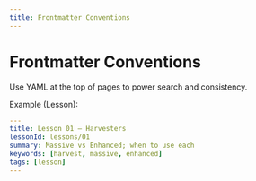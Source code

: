 ```yaml
---
title: Frontmatter Conventions
---
```


# Frontmatter Conventions

Use YAML at the top of pages to power search and consistency.

Example (Lesson):

```yaml
---
title: Lesson 01 – Harvesters
lessonId: lessons/01
summary: Massive vs Enhanced; when to use each
keywords: [harvest, massive, enhanced]
tags: [lesson]
---
```

